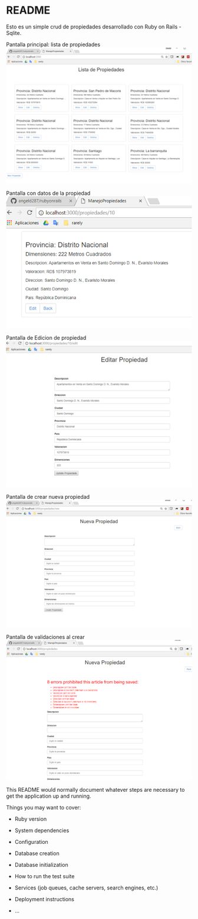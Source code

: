 # README

Esto es un simple crud de propiedades desarrollado con Ruby on Rails - Sqlite.

Pantalla principal: lista de propiedades
![](https://github.com/angeld287/rubyonrails/blob/master/Ruby-img/1.PNG)

Pantalla con datos de la propiedad
![](https://github.com/angeld287/rubyonrails/blob/master/Ruby-img/2.PNG)

Pantalla de Edicion de propiedad
![](https://github.com/angeld287/rubyonrails/blob/master/Ruby-img/3.PNG)

Pantalla de crear nueva propiedad
![](https://github.com/angeld287/rubyonrails/blob/master/Ruby-img/4.PNG)

Pantalla de validaciones al crear
![](https://github.com/angeld287/rubyonrails/blob/master/Ruby-img/5.PNG)



This README would normally document whatever steps are necessary to get the
application up and running.

Things you may want to cover:

* Ruby version

* System dependencies

* Configuration

* Database creation

* Database initialization

* How to run the test suite

* Services (job queues, cache servers, search engines, etc.)

* Deployment instructions

* ...
